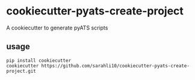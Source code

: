 cookiecutter-pyats-create-project
==============

A cookiecutter to generate pyATS scripts


## usage

```
pip install cookiecutter
cookiecutter https://github.com/sarahli10/cookiecutter-pyats-create-project.git
```
